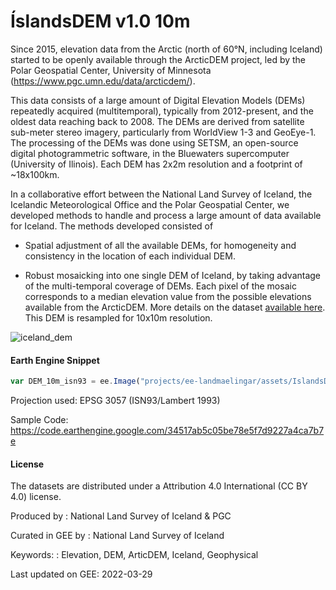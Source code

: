 # ÍslandsDEM v1.0 10m

Since 2015, elevation data from the Arctic (north of 60°N, including Iceland) started to be openly available through the ArcticDEM project, led by the Polar Geospatial Center, University of Minnesota (https://www.pgc.umn.edu/data/arcticdem/).

This data consists of a large amount of Digital Elevation Models (DEMs) repeatedly acquired (multitemporal), typically from 2012-present, and the oldest data reaching back to 2008. The DEMs are derived from satellite sub-meter stereo imagery, particularly from WorldView 1-3 and GeoEye-1. The processing of the DEMs was done using SETSM, an open-source digital photogrammetric software, in the Bluewaters supercomputer (University of Ilinois). Each DEM has 2x2m resolution and a footprint of ~18x100km.

In a collaborative effort between the National Land Survey of Iceland, the Icelandic Meteorological Office and the Polar Geospatial Center, we developed methods to handle and process a large amount of data available for Iceland. The methods developed consisted of

* Spatial adjustment of all the available DEMs, for homogeneity and consistency in the location of each individual DEM.

* Robust mosaicking into one single DEM of Iceland, by taking advantage of the multi-temporal coverage of DEMs. Each pixel of the mosaic corresponds to a median elevation value from the possible elevations available from the ArcticDEM. More details on the dataset [available here](https://gatt.lmi.is/geonetwork/srv/eng/catalog.search#/metadata/e6712430-a63c-4ae5-9158-c89d16da6361). This DEM is resampled for 10x10m resolution.


![iceland_dem](https://user-images.githubusercontent.com/6677629/168207259-0ecfd923-91be-43ae-8747-7064e48b09d0.gif)


#### Earth Engine Snippet

```js
var DEM_10m_isn93 = ee.Image("projects/ee-landmaelingar/assets/IslandsDEMv1_10m_isn93")
```

Projection used: EPSG 3057 (ISN93/Lambert 1993)

Sample Code: https://code.earthengine.google.com/34517ab5c05be78e5f7d9227a4ca7b7e


#### License
The datasets are distributed under a Attribution 4.0 International (CC BY 4.0) license.

Produced by : National Land Survey of Iceland & PGC

Curated in GEE by : National Land Survey of Iceland

Keywords: : Elevation, DEM, ArticDEM, Iceland, Geophysical

Last updated on GEE: 2022-03-29

